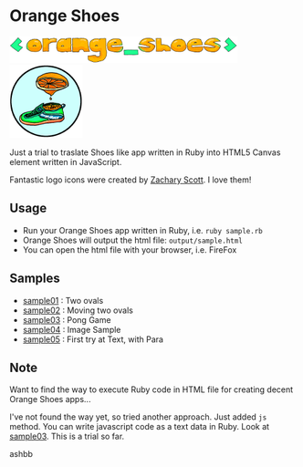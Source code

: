 Orange Shoes
============

![logo icon1](https://github.com/ashbb/orange_shoes/raw/master/static/orange_shoes-logo.png)
![logo icon2](https://github.com/ashbb/orange_shoes/raw/master/static/oshoes-icon.png)

Just a trial to traslate Shoes like app written in Ruby into HTML5 Canvas element written in JavaScript.

Fantastic logo icons were created by [Zachary Scott](https://github.com/zacharyscott). I love them!


Usage
-----

- Run your Orange Shoes app written in Ruby, i.e. `ruby sample.rb`
- Orange Shoes will output the html file: `output/sample.html`
- You can open the html file with your browser, i.e. FireFox


Samples
--------

- [sample01](http://zacharyscott.net/orange_shoes/samples/sample1.html) : Two ovals
- [sample02](http://zacharyscott.net/orange_shoes/samples/sample2.html) : Moving two ovals
- [sample03](http://zacharyscott.net/orange_shoes/samples/sample3.html) : Pong Game
- [sample04](http://zacharyscott.net/orange_shoes/samples/sample4.html) : Image Sample
- [sample05](http://zacharyscott.net/orange_shoes/samples/sample5.html) : First try at Text, with Para 

Note
----

Want to find the way to execute Ruby code in HTML file for creating decent Orange Shoes apps...

I've not found the way yet, so tried another approach. 
Just added `js` method. You can write javascript code as a text data in Ruby. 
Look at [sample03](http://www.rin-shun.com/shoes/orange-shoes-sample3.html). This is a trial so far.

ashbb
